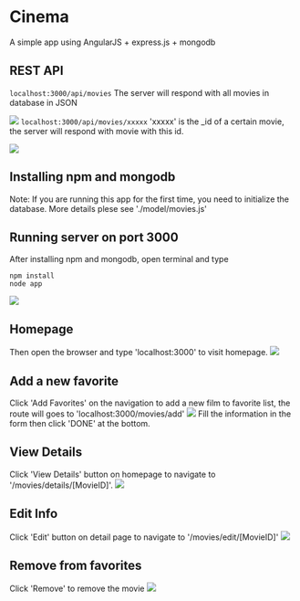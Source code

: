 # Cinema
A simple app using AngularJS + express.js + mongodb

## REST API
```localhost:3000/api/movies``` The server will respond with all movies in database in JSON

![](./img/api1.png)
```localhost:3000/api/movies/xxxxx``` 'xxxxx' is the _id of a certain movie, the server will respond with movie with this id.

![](./img/api2.png)

## Installing npm and mongodb
Note: If you are running this app for the first time, you need to initialize the database. 
More details plese see './model/movies.js'

## Running server on port 3000
After installing npm and mongodb, open terminal and type
```
npm install
node app
```
![](./img/server.png)


## Homepage
Then open the browser and type 'localhost:3000' to visit homepage.
![](./img/homepage.png)


## Add a new favorite
Click 'Add Favorites' on the navigation to add a new film to favorite list, the route will goes to 'localhost:3000/movies/add'
![](./img/add.png)
Fill the information in the form then click 'DONE' at the bottom.

## View Details
Click 'View Details' button on homepage to navigate to '/movies/details/[MovieID]'.
![](./img/detail.png)

## Edit Info
Click 'Edit' button on detail page to navigate to '/movies/edit/[MovieID]'
![](./img/edit.png)

## Remove from favorites
Click 'Remove' to remove the movie
![](./img/remove.png)
